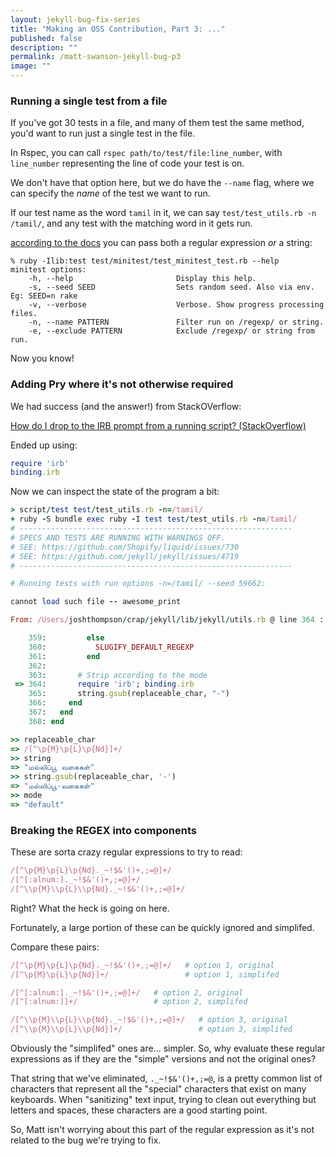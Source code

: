 ```yaml
---
layout: jekyll-bug-fix-series
title: "Making an OSS Contribution, Part 3: ..."
published: false
description: ""
permalink: /matt-swanson-jekyll-bug-p3
image: ""
---
```




### Running a single test from a file

If you've got 30 tests in a file, and many of them test the same method, you'd want to run just a single test in the file. 

In Rspec, you can call `rspec path/to/test/file:line_number`, with `line_number` representing the line of code your test is on.

We don't have that option here, but we do have the `--name` flag, where we can specify the _name_ of the test we want to run.

If our test name as the word `tamil` in it, we can say `test/test_utils.rb -n /tamil/`, and any test with the matching word in it gets run.

[according to the docs](https://github.com/seattlerb/minitest#label-Running+Your+Tests) you can pass both a regular expression _or_ a string:

```
% ruby -Ilib:test test/minitest/test_minitest_test.rb --help
minitest options:
    -h, --help                       Display this help.
    -s, --seed SEED                  Sets random seed. Also via env. Eg: SEED=n rake
    -v, --verbose                    Verbose. Show progress processing files.
    -n, --name PATTERN               Filter run on /regexp/ or string.
    -e, --exclude PATTERN            Exclude /regexp/ or string from run.
```

Now you know!

### Adding Pry where it's not otherwise required

We had success (and the answer!) from StackOVerflow:

[How do I drop to the IRB prompt from a running script? (StackOverflow)](https://stackoverflow.com/questions/1144560/how-do-i-drop-to-the-irb-prompt-from-a-running-script)


Ended up using:

```ruby
require 'irb'
binding.irb
```

Now we can inspect the state of the program a bit:

```ruby
> script/test test/test_utils.rb -n=/tamil/
+ ruby -S bundle exec ruby -I test test/test_utils.rb -n=/tamil/
# -------------------------------------------------------------
# SPECS AND TESTS ARE RUNNING WITH WARNINGS OFF.
# SEE: https://github.com/Shopify/liquid/issues/730
# SEE: https://github.com/jekyll/jekyll/issues/4719
# -------------------------------------------------------------

# Running tests with run options -n=/tamil/ --seed 59662:

cannot load such file -- awesome_print

From: /Users/joshthompson/crap/jekyll/lib/jekyll/utils.rb @ line 364 :

    359:         else
    360:           SLUGIFY_DEFAULT_REGEXP
    361:         end
    362:
    363:       # Strip according to the mode
 => 364:       require 'irb'; binding.irb
    365:       string.gsub(replaceable_char, "-")
    366:     end
    367:   end
    368: end

>> replaceable_char
=> /[^\p{M}\p{L}\p{Nd}]+/
>> string
=> "மல்லிப்பூ வகைகள்"
>> string.gsub(replaceable_char, '-')
=> "மல்லிப்பூ-வகைகள்"
>> mode
=> "default"
```

### Breaking the REGEX into components

These are sorta crazy regular expressions to try to read:

```ruby
/[^\p{M}\p{L}\p{Nd}._~!$&'()+,;=@]+/
/[^[:alnum:]._~!$&'()+,;=@]+/
/[^\\p{M}\\p{L}\\p{Nd}._~!$&'()+,;=@]+/
```

Right? What the heck is going on here.

Fortunately, a large portion of these can be quickly ignored and simplifed. 

Compare these pairs:

```ruby
/[^\p{M}\p{L}\p{Nd}._~!$&'()+,;=@]+/   # option 1, original
/[^\p{M}\p{L}\p{Nd}]+/                 # option 1, simplifed

/[^[:alnum:]._~!$&'()+,;=@]+/   # option 2, original
/[^[:alnum:]]+/                 # option 2, simplifed

/[^\\p{M}\\p{L}\\p{Nd}._~!$&'()+,;=@]+/   # option 3, original
/[^\\p{M}\\p{L}\\p{Nd}]+/                 # option 3, simplifed

```

Obviously the "simplifed" ones are... simpler. So, why evaluate these regular expressions as if they are the "simple" versions and not the original ones?

That string that we've eliminated, `._~!$&'()+,;=@`, is a pretty common list of characters that represent all the "special" characters that exist on many keyboards. When "sanitizing" text input, trying to clean out everything but letters and spaces, these characters are a good starting point.

So, Matt isn't worrying about this part of the regular expression as it's not related to the bug we're trying to fix. 
